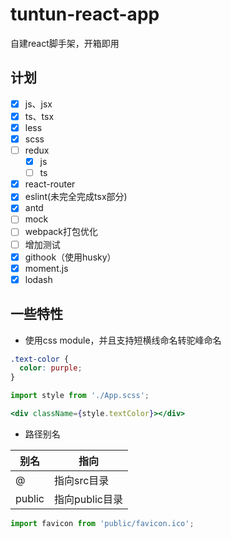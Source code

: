 # tuntun-react-app
自建react脚手架，开箱即用

## 计划

- [x] js、jsx
- [x] ts、tsx
- [x] less
- [x] scss
- [ ] redux
  - [x] js
  - [ ] ts
- [x] react-router
- [x] eslint(未完全完成tsx部分)
- [x] antd
- [ ] mock
- [ ] webpack打包优化
- [ ] 增加测试
- [x] githook（使用husky）
- [x] moment.js
- [x] lodash

## 一些特性

- 使用css module，并且支持短横线命名转驼峰命名

```scss
.text-color {
  color: purple;
}
```

```jsx
import style from './App.scss';

<div className={style.textColor}></div>
```

- 路径别名

| 别名   | 指向           |
| ------ | -------------- |
| @      | 指向src目录    |
| public | 指向public目录 |

```jsx
import favicon from 'public/favicon.ico';
```

